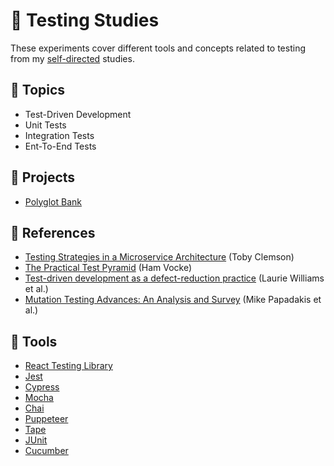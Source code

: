 # :100: Testing Studies

These experiments cover different tools and concepts related to testing from my [self-directed](https://github.com/DanielBrito/self-learning) studies.

## :bookmark_tabs: Topics

- Test-Driven Development
- Unit Tests
- Integration Tests
- Ent-To-End Tests

## :rocket: Projects

- [Polyglot Bank](https://github.com/DanielBrito/tdd-project-node)

## 📃 References

- [Testing Strategies in a Microservice Architecture](https://martinfowler.com/articles/microservice-testing/) (Toby Clemson)
- [The Practical Test Pyramid](https://martinfowler.com/articles/microservice-testing/) (Ham Vocke)
- [Test-driven development as a defect-reduction practice](https://collaboration.csc.ncsu.edu/laurie/Papers/williamsltestDrivenDevelopment.pdf) (Laurie Williams et al.)
- [Mutation Testing Advances: An Analysis and Survey](Articles/mutation_testing_advances-an_analysis_and_survey-papadakis_et_al.pdf) (Mike Papadakis et al.)

## :toolbox: Tools

- [React Testing Library](https://testing-library.com/docs/react-testing-library/intro/)
- [Jest](https://jestjs.io/)
- [Cypress](https://www.cypress.io/)
- [Mocha](https://mochajs.org/)
- [Chai](https://www.chaijs.com/)
- [Puppeteer](https://github.com/puppeteer/puppeteer)
- [Tape](https://github.com/substack/tape)
- [JUnit](https://junit.org/junit5/)
- [Cucumber](https://cucumber.io/)

